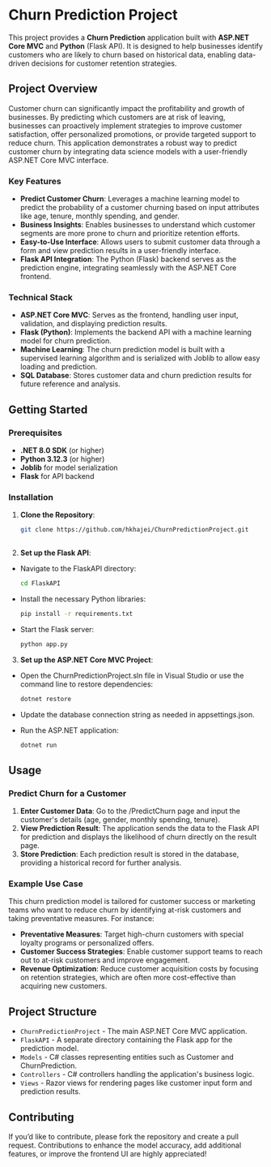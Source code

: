 # Churn Prediction Project

This project provides a **Churn Prediction** application built with **ASP.NET Core MVC** and **Python** (Flask API). It is designed to help businesses identify customers who are likely to churn based on historical data, enabling data-driven decisions for customer retention strategies.

## Project Overview

Customer churn can significantly impact the profitability and growth of businesses. By predicting which customers are at risk of leaving, businesses can proactively implement strategies to improve customer satisfaction, offer personalized promotions, or provide targeted support to reduce churn. This application demonstrates a robust way to predict customer churn by integrating data science models with a user-friendly ASP.NET Core MVC interface.

### Key Features

- **Predict Customer Churn**: Leverages a machine learning model to predict the probability of a customer churning based on input attributes like age, tenure, monthly spending, and gender.
- **Business Insights**: Enables businesses to understand which customer segments are more prone to churn and prioritize retention efforts.
- **Easy-to-Use Interface**: Allows users to submit customer data through a form and view prediction results in a user-friendly interface.
- **Flask API Integration**: The Python (Flask) backend serves as the prediction engine, integrating seamlessly with the ASP.NET Core frontend.

### Technical Stack

- **ASP.NET Core MVC**: Serves as the frontend, handling user input, validation, and displaying prediction results.
- **Flask (Python)**: Implements the backend API with a machine learning model for churn prediction.
- **Machine Learning**: The churn prediction model is built with a supervised learning algorithm and is serialized with Joblib to allow easy loading and prediction.
- **SQL Database**: Stores customer data and churn prediction results for future reference and analysis.

## Getting Started

### Prerequisites

- **.NET 8.0 SDK** (or higher)
- **Python 3.12.3** (or higher)
- **Joblib** for model serialization
- **Flask** for API backend

### Installation

1. **Clone the Repository**:
   ```bash
   git clone https://github.com/hkhajei/ChurnPredictionProject.git
  
2. **Set up the Flask API**:

* Navigate to the FlaskAPI directory:
  ```bash
  cd FlaskAPI
  ```
* Install the necessary Python libraries:

  ```bash
  pip install -r requirements.txt
  ```
* Start the Flask server:

  ```bash
  python app.py
  ```
3. **Set up the ASP.NET Core MVC Project**:

* Open the ChurnPredictionProject.sln file in Visual Studio or use the command line to restore dependencies:
  ```bash
  dotnet restore
  ```
* Update the database connection string as needed in appsettings.json.

* Run the ASP.NET application:
  ```bash
  dotnet run
  ```
## Usage
### Predict Churn for a Customer
1. **Enter Customer Data**: Go to the /PredictChurn page and input the customer's details (age, gender, monthly spending, tenure).
2. **View Prediction Result**: The application sends the data to the Flask API for prediction and displays the likelihood of churn directly on the result page.
3. **Store Prediction**: Each prediction result is stored in the database, providing a historical record for further analysis.
### Example Use Case
This churn prediction model is tailored for customer success or marketing teams who want to reduce churn by identifying at-risk customers and taking preventative measures. For instance:

* **Preventative Measures**: Target high-churn customers with special loyalty programs or personalized offers.
* **Customer Success Strategies**: Enable customer support teams to reach out to at-risk customers and improve engagement.
* **Revenue Optimization**: Reduce customer acquisition costs by focusing on retention strategies, which are often more cost-effective than acquiring new customers.

## Project Structure
* ```ChurnPredictionProject``` - The main ASP.NET Core MVC application.
* ```FlaskAPI``` - A separate directory containing the Flask app for the prediction model.
* ```Models``` - C# classes representing entities such as Customer and ChurnPrediction.
* ```Controllers``` - C# controllers handling the application's business logic.
* ```Views``` - Razor views for rendering pages like customer input form and prediction results.
## Contributing
If you’d like to contribute, please fork the repository and create a pull request. Contributions to enhance the model accuracy, add additional features, or improve the frontend UI are highly appreciated!
